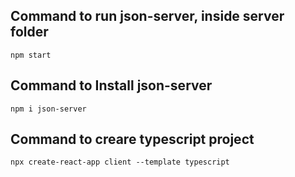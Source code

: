 ## Command to run json-server, inside server folder
`npm start`

## Command to Install json-server
`npm i json-server`

## Command to creare typescript project
`npx create-react-app client --template typescript`
